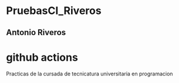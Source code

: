 # PruebasCI_Riveros
## Antonio Riveros
# github actions
Practicas de la cursada de tecnicatura universitaria en programacion 
